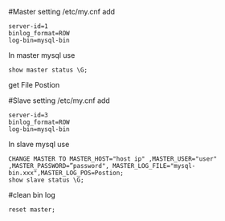 #Master
setting /etc/my.cnf add
```shell
server-id=1
binlog_format=ROW
log-bin=mysql-bin
```
In master mysql use
```shell
show master status \G;
```
get File Postion

#Slave
setting /etc/my.cnf add
```shell
server-id=3
binlog_format=ROW
log-bin=mysql-bin
```
In slave mysql use
```shell
CHANGE MASTER TO MASTER_HOST="host ip" ,MASTER_USER="user" ,MASTER_PASSWORD=”password", MASTER_LOG_FILE="mysql-bin.xxx",MASTER_LOG_POS=Postion;
show slave status \G;
```

#clean bin log
```shell
reset master;
```


